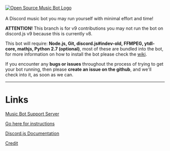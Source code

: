 [![Open Source Music Bot Logo](https://cdn.discordapp.com/attachments/211274061794377729/224402276687675393/OS-MB-Github-Transparent.svg)](https://github.com/developerCodex/musicbot)
<br />
<br />
A Discord music bot you may run yourself with minimal effort and time!

**ATTENTION!** This branch is for v9 contributions you may not run the bot on discord.js v9 because this is currently v8.

This bot will require: **Node.js, Git, discord.js#indev-old, FFMPEG, ytdl-core, mathjs, Python 2.7 (optional)**, most of these are bundled into the bot, for more information on how to install the bot please check the [wiki](https://github.com/developerCodex/musicbot/wiki/Installation).

If you encounter any **bugs or issues** throughout the process of trying to get your bot running, then please **create an issue on the github**, and we'll check into it, as soon as we can.

---
# Links

[Music Bot Support Server](https://discord.gg/CVyVgap)

[Go here for instructions](https://github.com/developerCodex/musicbot/wiki/Installation)

[Discord.js Documentation](http://discordjs.readthedocs.io/en/8.1.0/index.html)

[Credit](https://github.com/developerCodex/musicbot/wiki/Credit)
